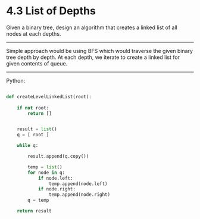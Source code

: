 # 4.3 List of Depths

Given a binary tree, design an algorithm that creates a linked list of all
nodes at each depths.

---

Simple approach would be using BFS which would traverse the given binary tree
depth by depth. At each depth, we iterate to create a linked list for given
contents of queue.

---

Python:

```python

def createLevelLinkedList(root):
    
    if not root:
        return []


    result = list()
    q = [ root ]

    while q:

        result.append(q.copy())

        temp = list()
        for node in q:
            if node.left:
                temp.append(node.left)
            if node.right:
                temp.append(node.right)
        q = temp

    return result

```
